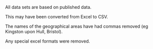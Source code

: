 All data sets are based on published data.

This may have been converted from Excel to CSV.

The names of the geographical areas have had commas removed (eg Kingston upon Hull, Bristol).

Any special excel formats were removed.

